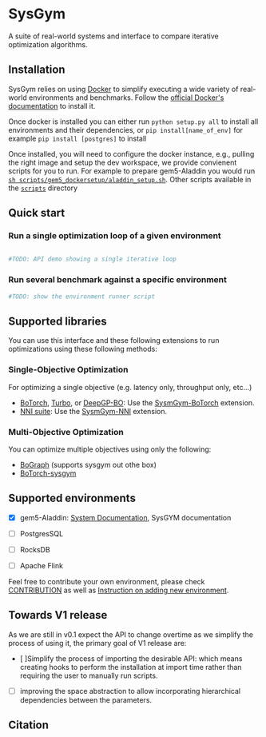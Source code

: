 # SysGym
A suite of real-world systems and interface to compare iterative optimization algorithms.


## Installation

SysGym relies on using [Docker](https://docs.docker.com/) to simplify executing a wide variety of real-world environments and benchmarks. Follow the [official Docker's documentation](https://docs.docker.com/get-docker/) to install it.

Once docker is installed you can either run `python setup.py all` to install all environments and their dependencies, or `pip install[name_of_env]` for example `pip install [postgres]` to install 

Once installed, you will need to configure the docker instance, e.g., pulling the right image and setup the dev workspace, we provide convienent scripts for  you to run. For example to prepare gem5-Aladdin you would run [`sh scripts/gem5_dockersetup/aladdin_setup.sh`](scripts/gem5_dockersetup/aladdin_setup.sh).
Other scripts available in the [`scripts`](scripts) directory

## Quick start

### Run a single optimization loop of a given environment 

```Python

#TODO: API demo showing a single iterative loop 

```

### Run several benchmark against a specific environment 
```Python
#TODO: show the environment runner script
```


## Supported libraries

You can use this interface and these following extensions to run optimizations using these following methods:

### Single-Objective Optimization
For optimizing a single objective (e.g. latency only, throughput only, etc...) 

* [BoTorch](https://github.com/pytorch/botorch/), [Turbo](https://proceedings.neurips.cc/paper/2019/file/6c990b7aca7bc7058f5e98ea909e924b-Paper.pdf), or [DeepGP-BO](http://proceedings.mlr.press/v31/damianou13a.pdf):  Use the [SysmGym-BoTorch](https://github.com/samialabed/sysgym-botorch) extension.
* [NNI suite](https://github.com/microsoft/nni): Use the [SysmGym-NNI](https://github.com/samialabed/sysgym-nni) extension.
 


### Multi-Objective Optimization


You can optimize multiple objectives using only the following: 
* [BoGraph](https://github.com/samialabed/bograph) (supports sysgym out othe box) 
* [BoTorch-sysgym](https://github.com/samialabed/sysgym-botorch)


## Supported environments



- [x] gem5-Aladdin: [System Documentation](https://github.com/harvard-acc/gem5-aladdin), SysGYM documentation

- [ ] PostgresSQL

- [ ] RocksDB

- [ ] Apache Flink


Feel free to contribute your own environment, please check [CONTRIBUTION](CONTRIBUTION.md) as well as [Instruction on adding new environment](sysgym/envs/instruction.md).


## Towards V1 release
As we are still in v0.1 expect the API to change overtime as we simplify the process of using it, the primary goal of V1 release are:
- [ ]Simplify the process of importing the desirable API: which means creating hooks to perform the installation at import time rather than requiring the user to manually run scripts.
- [ ] improving the space abstraction to allow incorporating hierarchical dependencies between the parameters. 

## Citation





